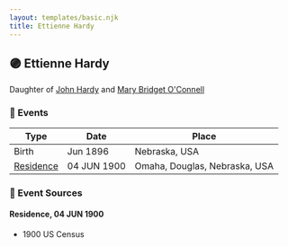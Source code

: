 ```yaml
---
layout: templates/basic.njk
title: Ettienne Hardy
---
```

## 🟣 Ettienne Hardy

Daughter of [John Hardy](/people/5/56182816) and [Mary Bridget O'Connell](/people/4/47047024)

### 📆 Events

Type | Date | Place
------ | ------ | ------
Birth | Jun 1896 | Nebraska, USA
[Residence](#event-1) | 04 JUN 1900 | Omaha, Douglas, Nebraska, USA

### 📰 Event Sources

#### <a id="event-1"></a> Residence, 04 JUN 1900
* 1900 US Census